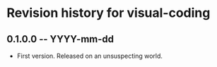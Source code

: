 # Revision history for visual-coding

## 0.1.0.0 -- YYYY-mm-dd

* First version. Released on an unsuspecting world.
